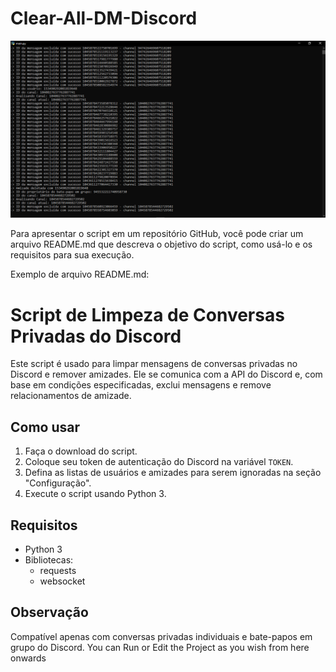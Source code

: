 # Clear-All-DM-Discord

![](/temp/preview.png)

Para apresentar o script em um repositório GitHub, você pode criar um arquivo README.md que descreva o objetivo do script, como usá-lo e os requisitos para sua execução.

Exemplo de arquivo README.md:

# Script de Limpeza de Conversas Privadas do Discord

Este script é usado para limpar mensagens de conversas privadas no Discord e remover amizades. Ele se comunica com a API do Discord e, com base em condições especificadas, exclui mensagens e remove relacionamentos de amizade.

## Como usar

1. Faça o download do script.
2. Coloque seu token de autenticação do Discord na variável `TOKEN`.
3. Defina as listas de usuários e amizades para serem ignoradas na seção "Configuração".
4. Execute o script usando Python 3.

## Requisitos

- Python 3
- Bibliotecas:
  - requests
  - websocket

## Observação

Compatível apenas com conversas privadas individuais e bate-papos em grupo do Discord.
You can Run or Edit the Project as you wish from here onwards




